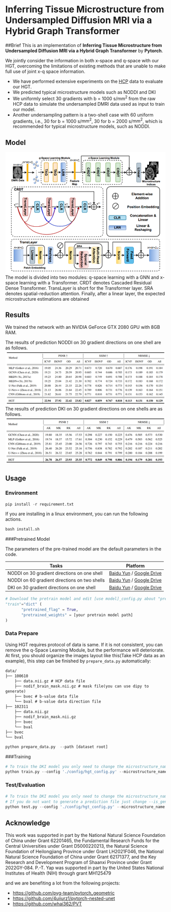 # Inferring Tissue Microstructure from Undersampled Diffusion MRI via a Hybrid Graph Transformer
##Brief
This is an implementation of **Inferring Tissue Microstructure from Undersampled Diffusion MRI via a Hybrid Graph Transformer** by **Pytorch**.

We jointly consider the information in both x-space and q-space with our HGT, overcoming the limitations of existing methods that are unable to make full use of joint x-q space information.

- We have performed extensive experiments on the [HCP](https://db.humanconnectome.org/) data to evaluate our HGT.
- We predicted typical microstructure models such as NODDI and DKI
- We uniformly select 30 gradients with b = 1000 s/$\text{mm}^{\text{2}}$ from the raw HCP data to simulate the undersampled DMRI data used as input to train our model.
- Another undersampling pattern is a two-shell case with 60 uniform gradients, i.e., 30 for b = 1000 s/$\text{mm}^{\text{2}}$, 30 for b = 2000 s/$\text{mm}^{\text{2}}$, which is recommended for typical microstructure models, such as NODDI.

## Model
<img src="./misc/model.png" alt="show" style="zoom:90%;" />
The model is divided into two modules: q-space learning with a GNN and x-space learning with a Transformer. CRDT denotes Cascaded Residual Dense Transformer. TransLayer is short for the Transformer layer. SRA denotes spatial-reduction attention. Finally, after a linear layer, the expected microstructure estimations are obtained

## Results
We trained the network with an NVIDIA GeForce GTX 2080 GPU with 8GB RAM.

The results of prediction NODDI on 30 gradient directions on one shell are as follows.
<img src="./misc/result_noddi_30.png" alt="show" style="zoom:90%;" />
The results of prediction DKI on 30 gradient directions on one shells are as follows.
<img src="./misc/result_dki_30.png" alt="show" style="zoom:90%;" />

## Usage
### Environment

```python
pip install -r requirement.txt
```
If you are installing in a linux environment, you can run the following actions.
```python
bash install.sh
```
###Pretrained Model

The parameters of the pre-trained model are the default parameters in the code.

| Tasks                                          | Platform                                                      | 
|------------------------------------------------|---------------------------------------------------------------|
| NODDI on 30 gradient directions on one shell   | [Baidu Yun](https://) / [Google Drive](https://)
| NODDI on 60 gradient directions on two shells  | [Baidu Yun](https://) / [Google Drive](https://) 
| DKI on 30 gradient directions on one shell     | [Baidu Yun](https://) / [Google Drive](https://)

```python
# Download the pretrain model and edit [use model]_config.py about "pretrained_flag" and "pretrained_weights" :
"train"="dict" (
       "pretrained_flag" = True,
       "pretrained_weights" = [your pretrain model path]
)
```
### Data Prepare

Using HGT requires protocol of data is same. If it is not consistent, you can remove the q-Space Learning Module, but the performance will deteriorate. At first, you should organize the images layout like this(Take HCP data as an example), this step can be finished by `prepare_data.py` automatically:

```shell 
data/
├── 100610
    ├── data.nii.gz # HCP data file
    ├── nodif_brain_mask.nii.gz # mask file(you can use dipy to generate)
    ├── bvec # b-value data file
    └── bval # b-value data direction file
├── 102311 
    ├── data.nii.gz
    ├── nodif_brain_mask.nii.gz
    ├── bvec
    └── bval
├── bvec 
└── bval
```

```python
python prepare_data.py  --path [dataset root]
```

###Training

```python
# To train the DKI model you only need to change the microstructure_name
python train.py --config './config/hgt_config.py' --microstructure_name 'NODDI'
```

### Test/Evaluation

```python
# To train the DKI model you only need to change the microstructure_name
# If you do not want to generate a prediction file just change --is_generate_image to False
python test.py --config './config/hgt_config.py' --microstructure_name 'NODDI' --is_generate_image True
```

## Acknowledge

This work was supported in part by the National Natural Science Foundation of China under Grant 62201465,
the Fundamental Research Funds for the Central Universities under Grant D5000220213,
the Natural Science Foundation of Heilongjiang Province under Grant LH2021F046, 
the National Natural Science Foundation of China under Grant 62171377, 
and the Key Research and Development Program of Shaanxi Province under Grant 2022GY-084. P.-T. Yap was supported in part by the United States National Institutes of Health (NIH) through grant MH125479

and we are benefiting a lot from the following projects:

- https://github.com/pyg-team/pytorch_geometric
- https://github.com/4uiiurz1/pytorch-nested-unet
- https://github.com/whai362/PVT
